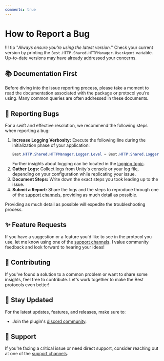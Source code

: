 ```yaml
---
comments: true
---
```


# How to Report a Bug

!!! tip "*Always ensure you're using the latest version.*"
	Check your current version by printing the `Best.HTTP.Shared.HTTPManager.UserAgent` variable. Up-to-date versions may have already addressed your concerns.

## 📚 Documentation First

Before diving into the issue reporting process, please take a moment to read the documentation associated with the package or protocol you're using. 
Many common queries are often addressed in these documents.

## 🐛 Reporting Bugs

For a swift and effective resolution, we recommend the following steps when reporting a bug:

1. **Increase Logging Verbosity:** Execute the following line during the initialization phase of your application: 
    ```cs
    Best.HTTP.Shared.HTTPManager.Logger.Level = Best.HTTP.Shared.Logger.Loglevels.All;
    ```
    Further insights about logging can be located in the [logging topic](index.md).
2. **Gather Logs:** Collect logs from Unity's console or your log file, depending on your configuration while replicating your issue.
3. **Document Steps:** Write down the exact steps you took leading up to the issue.
4. **Submit a Report:** Share the logs and the steps to reproduce through one of the [support channels](../support.md), providing as much detail as possible.

Providing as much detail as possible will expedite the troubleshooting process.

## ✨ Feature Requests

If you have a suggestion or a feature you'd like to see in the protocol you use, let me know using one of the [support channels](../support.md). 
I value community feedback and look forward to hearing your ideas!

## 🤝 Contributing

If you've found a solution to a common problem or want to share some insights, feel free to contribute. Let's work together to make the Best protocols even better!

## 📣 Stay Updated

For the latest updates, features, and releases, make sure to:

- Join the plugin's [discord community](https://discord.gg/yD9tXwQ).
  
## 🚀 Support

If you're facing a critical issue or need direct support, consider reaching out at one of the [support channels](../support.md).